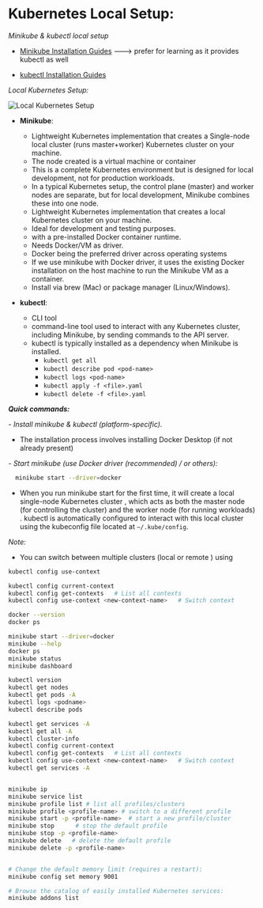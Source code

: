 # Kubernetes Local Setup:
 *Minikube & kubectl local setup*
 
 - [ Minikube Installation Guides](https://minikube.sigs.k8s.io/docs/start/?arch=%2Fwindows%2Fx86-64%2Fstable%2F.exe+download)   ---> prefer for learning  as it provides kubectl as well 

- [kubectl Installation Guides](https://kubernetes.io/docs/tasks/tools/) 


*Local Kubernetes Setup:*


![Local Kubernetes Setup](https://i.ibb.co/VYqYJmRL/Kubectl-Interaction-with-Cluster.png)

- **Minikube**:      
  - Lightweight Kubernetes implementation that creates a Single-node local cluster (runs master+worker)  Kubernetes cluster on your machine.
  - The node created is a virtual machine or container
  - This is a complete Kubernetes environment but is designed for local development, not for production workloads.
  - In a typical Kubernetes setup, the control plane (master) and worker nodes are separate, but for local development, Minikube combines these into one node.
  - Lightweight Kubernetes implementation that creates a local Kubernetes cluster on your machine.
  - Ideal for development and testing purposes.
  - with a pre-installed Docker container runtime.
  - Needs Docker/VM as driver.
  -  Docker being the preferred driver across operating systems
  -  If we use minikube with Docker driver, it uses the existing Docker installation on the host machine to run the Minikube VM as a container.
  - Install via brew (Mac) or package manager (Linux/Windows).

- **kubectl**: 
  - CLI tool 
   - command-line tool used to interact with any Kubernetes cluster, including Minikube, by sending commands to the API server.
   - kubectl is typically installed as a dependency when Minikube is installed.
      - `kubectl get all`
      - `kubectl describe pod <pod-name>`
      - `kubectl logs <pod-name>`
      - `kubectl apply -f <file>.yaml`
      - `kubectl delete -f <file>.yaml`

***Quick commands:***

 *- Install minikube & kubectl (platform-specific).*

- The installation process involves installing Docker Desktop (if not already present) 

*- Start minikube (use Docker driver (recommended) / or others):*

```bash
  minikube start --driver=docker
```

- When you run minikube start for the first time, it will create a local single-node Kubernetes cluster , which acts as both the master node (for controlling the cluster) and the worker node (for running workloads) .
kubectl is automatically configured to interact with this local cluster using the kubeconfig file located at `~/.kube/config`.


*Note:*
-  You can switch between multiple clusters (local or  remote ) using 
```bash
kubectl config use-context
```
```bash
kubectl config current-context
kubectl config get-contexts   # List all contexts
kubectl config use-context <new-context-name>   # Switch context
```

```bash
docker --version
docker ps

minikube start --driver=docker
minikube --help
docker ps
minikube status
minikube dashboard

kubectl version
kubectl get nodes
kubectl get pods -A
kubectl logs <podname>
kubectl describe pods

kubectl get services -A
kubectl get all -A
kubectl cluster-info
kubectl config current-context
kubectl config get-contexts   # List all contexts
kubectl config use-context <new-context-name>   # Switch context
kubectl get services -A


minikube ip
minikube service list
minikube profile list # list all profiles/clusters
minikube profile <profile-name> # switch to a different profile
minikube start -p <profile-name>  # start a new profile/cluster
minikube stop      # stop the default profile
minikube stop -p <profile-name>
minikube delete   # delete the default profile
minikube delete -p <profile-name>


# Change the default memory limit (requires a restart):
minikube config set memory 9001

# Browse the catalog of easily installed Kubernetes services:
minikube addons list

```
